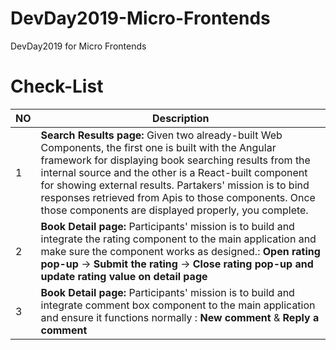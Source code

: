 # DevDay2019-Micro-Frontends
DevDay2019 for Micro Frontends

# Check-List
|NO|Description|
|--|--|
|1|**Search Results page:** Given two already-built Web Components, the first one is built with the Angular framework for displaying book searching results from the internal source and the other is a React-built component for showing external results. Partakers' mission is to bind responses retrieved from Apis to those components. Once those components are displayed properly, you complete.|
|2|**Book Detail page:** Participants' mission is to build and integrate the rating component to the main application and make sure the component works as designed.: **Open rating pop-up** -> **Submit the rating** -> **Close rating pop-up and update rating value on detail page**|
|3|**Book Detail page:** Participants' mission is to build and integrate comment box component to the main application and ensure it functions normally : **New comment** & **Reply a comment**|
